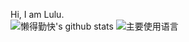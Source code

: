 <!--
**zLulus/zLulus** is a ✨ _special_ ✨ repository because its `README.md` (this file) appears on your GitHub profile.

Here are some ideas to get you started:

- 🔭 I’m currently working on ...
- 🌱 I’m currently learning ...
- 👯 I’m looking to collaborate on ...
- 🤔 I’m looking for help with ...
- 💬 Ask me about ...
- 📫 How to reach me: ...
- 😄 Pronouns: ...
- ⚡ Fun fact: ...
-->

Hi, I am Lulu.   
![懒得勤快's github stats](https://github-readme-stats.vercel.app/api?username=zLulus&show_icons=true)
![主要使用语言](https://github-readme-stats.vercel.app/api/top-langs/?username=zLulus)    
